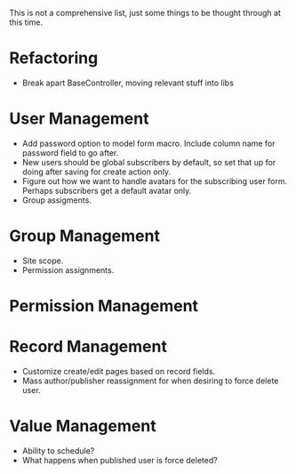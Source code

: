 This is not a comprehensive list, just some things to be thought through at this time.

# Refactoring
*  Break apart BaseController, moving relevant stuff into libs

# User Management
*  Add password option to model form macro. Include column name for password field to go after.
*  New users should be global subscribers by default, so set that up for doing after saving for create action only.
*  Figure out how we want to handle avatars for the subscribing user form. Perhaps subscribers get a default avatar only.
*  Group assigments.

# Group Management
*  Site scope.
*  Permission assignments.

# Permission Management

# Record Management
*  Customize create/edit pages based on record fields.
*  Mass author/publisher reassignment for when desiring to force delete user.

# Value Management
*  Ability to schedule?
*  What happens when published user is force deleted?
